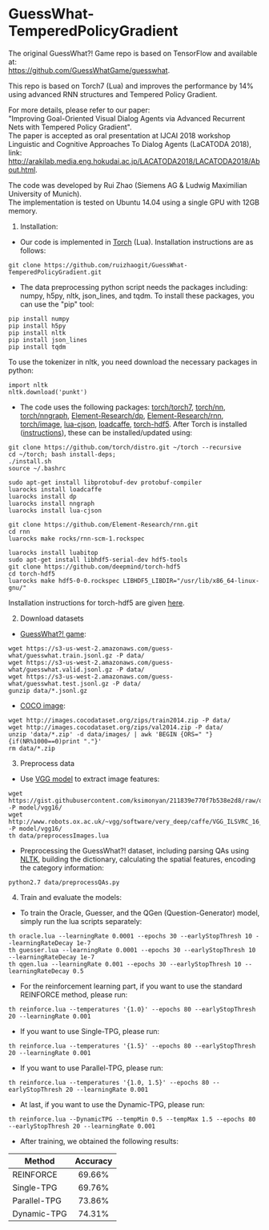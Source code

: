 # GuessWhat-TemperedPolicyGradient

The original GuessWhat?! Game repo is based on TensorFlow and available at:  
https://github.com/GuessWhatGame/guesswhat.  

This repo is based on Torch7 (Lua) and improves the performance by 14% using advanced RNN structures and Tempered Policy Gradient.  

For more details, please refer to our paper:  
"Improving Goal-Oriented Visual Dialog Agents via Advanced Recurrent Nets with Tempered Policy Gradient".  
The paper is accepted as oral presentation at IJCAI 2018 workshop Linguistic and Cognitive Approaches To Dialog Agents (LaCATODA 2018), link: http://arakilab.media.eng.hokudai.ac.jp/LACATODA2018/LACATODA2018/About.html.  

The code was developed by Rui Zhao (Siemens AG & Ludwig Maximilian University of Munich).  
The implementation is tested on Ubuntu 14.04 using a single GPU with 12GB memory.  

1. Installation:  

- Our code is implemented in [Torch][1] (Lua). Installation instructions are as follows:

```
git clone https://github.com/ruizhaogit/GuessWhat-TemperedPolicyGradient.git
```

- The data preprocessing python script needs the packages including: numpy, h5py, nltk, json_lines, and tqdm.
To install these packages, you can use the "pip" tool:

```
pip install numpy
pip install h5py
pip install nltk
pip install json_lines
pip install tqdm
``` 

To use the tokenizer in nltk, you need download the necessary packages in python:
```
import nltk
nltk.download('punkt')
```

- The code uses the following packages: [torch/torch7][2], [torch/nn][3], [torch/nngraph][4], [Element-Research/dp][15], [Element-Research/rnn][5], [torch/image][6], [lua-cjson][7], [loadcaffe][8], [torch-hdf5][9]. After Torch is installed ([instructions][14]), these can be installed/updated using:

```
git clone https://github.com/torch/distro.git ~/torch --recursive
cd ~/torch; bash install-deps;
./install.sh
source ~/.bashrc

sudo apt-get install libprotobuf-dev protobuf-compiler
luarocks install loadcaffe
luarocks install dp
luarocks install nngraph
luarocks install lua-cjson

git clone https://github.com/Element-Research/rnn.git
cd rnn
luarocks make rocks/rnn-scm-1.rockspec

luarocks install luabitop
sudo apt-get install libhdf5-serial-dev hdf5-tools
git clone https://github.com/deepmind/torch-hdf5
cd torch-hdf5
luarocks make hdf5-0-0.rockspec LIBHDF5_LIBDIR="/usr/lib/x86_64-linux-gnu/"
```

Installation instructions for torch-hdf5 are given [here][9].

2. Download datasets
- [GuessWhat?! game][10]:  
```
wget https://s3-us-west-2.amazonaws.com/guess-what/guesswhat.train.jsonl.gz -P data/ 
wget https://s3-us-west-2.amazonaws.com/guess-what/guesswhat.valid.jsonl.gz -P data/  
wget https://s3-us-west-2.amazonaws.com/guess-what/guesswhat.test.jsonl.gz -P data/  
gunzip data/*.jsonl.gz
```  

- [COCO image][11]:  
```
wget http://images.cocodataset.org/zips/train2014.zip -P data/  
wget http://images.cocodataset.org/zips/val2014.zip -P data/  
unzip 'data/*.zip' -d data/images/ | awk 'BEGIN {ORS=" "} {if(NR%1000==0)print "."}'  
rm data/*.zip  
```

3. Preprocess data
- Use [VGG model][12] to extract image features:
```
wget https://gist.githubusercontent.com/ksimonyan/211839e770f7b538e2d8/raw/ded9363bd93ec0c770134f4e387d8aaaaa2407ce/VGG_ILSVRC_16_layers_deploy.prototxt -P model/vgg16/  
wget http://www.robots.ox.ac.uk/~vgg/software/very_deep/caffe/VGG_ILSVRC_16_layers.caffemodel -P model/vgg16/
th data/preprocessImages.lua
```

- Preprocessing the GuessWhat?! dataset, including parsing QAs using [NLTK][13], building the dictionary, calculating the spatial features, encoding the category information:
```
python2.7 data/preprocessQAs.py
```

4. Train and evaluate the models:
- To train the Oracle, Guesser, and the QGen (Question-Generator) model, simply run the lua scripts separately:
```
th oracle.lua --learningRate 0.0001 --epochs 30 --earlyStopThresh 10 --learningRateDecay 1e-7
th guesser.lua --learningRate 0.0001 --epochs 30 --earlyStopThresh 10 --learningRateDecay 1e-7
th qgen.lua --learningRate 0.001 --epochs 30 --earlyStopThresh 10 --learningRateDecay 0.5
```
- For the reinforcement learning part, if you want to use the standard REINFORCE method, please run:
```
th reinforce.lua --temperatures '{1.0}' --epochs 80 --earlyStopThresh 20 --learningRate 0.001
```
- If you want to use Single-TPG, please run:
```
th reinforce.lua --temperatures '{1.5}' --epochs 80 --earlyStopThresh 20 --learningRate 0.001
```
- If you want to use Parallel-TPG, please run:
```
th reinforce.lua --temperatures '{1.0, 1.5}' --epochs 80 --earlyStopThresh 20 --learningRate 0.001
```
- At last, if you want to use the Dynamic-TPG, please run:
```
th reinforce.lua --DynamicTPG --tempMin 0.5 --tempMax 1.5 --epochs 80 --earlyStopThresh 20 --learningRate 0.001
```
- After training, we obtained the following results:

| Method| Accuracy  |
| --------  |:-----:|
| REINFORCE   | 69.66% |
| Single-TPG     | 69.76% |
| Parallel-TPG   | 73.86%|
| Dynamic-TPG   | 74.31%| 

[1]: http://torch.ch/
[2]: https://github.com/torch/torch7
[3]: https://github.com/torch/nn
[4]: https://github.com/torch/nngraph
[5]: https://github.com/Element-Research/rnn/
[6]: https://github.com/torch/image
[7]: https://luarocks.org/modules/luarocks/lua-cjson
[8]: https://github.com/szagoruyko/loadcaffe
[9]: https://github.com/deepmind/torch-hdf5
[10]: https://guesswhat.ai 
[11]: http://cocodataset.org 
[12]: https://gist.github.com/ksimonyan/211839e770f7b538e2d8/
[13]: http://www.nltk.org/
[14]: http://torch.ch/docs/getting-started.html#_
[15]: https://github.com/nicholas-leonard/dp